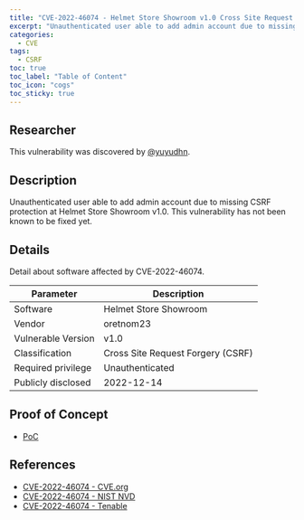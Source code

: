 ```yaml
---
title: "CVE-2022-46074 - Helmet Store Showroom v1.0 Cross Site Request Forgery"
excerpt: "Unauthenticated user able to add admin account due to missing CSRF protection at Helmet Store Showroom v1.0."
categories:
  - CVE
tags:
  - CSRF
toc: true
toc_label: "Table of Content"
toc_icon: "cogs"
toc_sticky: true
---
```


## Researcher
This vulnerability was discovered by [@yuyudhn](https://github.com/yuyudhn).

## Description
Unauthenticated user able to add admin account due to missing CSRF protection at Helmet Store Showroom v1.0. This vulnerability has not been known to be fixed yet.

## Details
Detail about software affected by CVE-2022-46074.

| Parameter   | Description |
| ------------| ------------|
| Software | Helmet Store Showroom |
| Vendor | oretnom23 |
| Vulnerable Version | v1.0 |
| Classification | Cross Site Request Forgery (CSRF) |
| Required privilege | Unauthenticated |
| Publicly disclosed | 2022-12-14 |

## Proof of Concept
- [PoC](https://www.youtube.com/watch?v=5Q3vyTo02bc)

## References
- [CVE-2022-46074 - CVE.org](https://www.cve.org/CVERecord?id=CVE-2022-46074)
- [CVE-2022-46074 - NIST NVD](https://nvd.nist.gov/vuln/detail/CVE-2022-46074)
- [CVE-2022-46074 - Tenable](https://www.tenable.com/cve/CVE-2022-46074)
